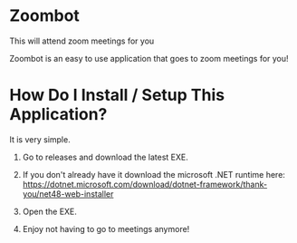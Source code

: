 # Zoombot
This will attend zoom meetings for you

Zoombot is an easy to use application that goes to zoom meetings for you!

# How Do I Install / Setup This Application?

It is very simple.

1. Go to releases and download the latest EXE.

2. If you don't already have it download the microsoft .NET runtime here: https://dotnet.microsoft.com/download/dotnet-framework/thank-you/net48-web-installer

3. Open the EXE.

4. Enjoy not having to go to meetings anymore!

